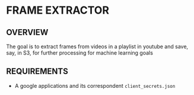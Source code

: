 # FRAME EXTRACTOR

## OVERVIEW

The goal is to extract frames from videos in a playlist in youtube and save, say, in S3, for further processing for machine learning goals

## REQUIREMENTS

* A google applications and its correspondent `client_secrets.json`